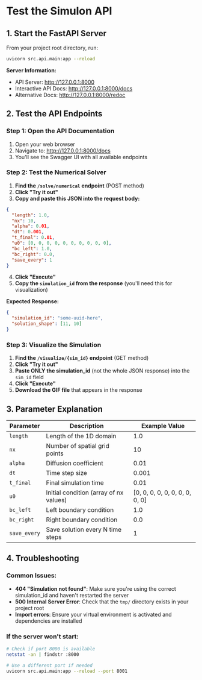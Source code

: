 # Test the Simulon API

## 1. Start the FastAPI Server

From your project root directory, run:
```bash
uvicorn src.api.main:app --reload
```

**Server Information:**
- API Server: http://127.0.0.1:8000
- Interactive API Docs: http://127.0.0.1:8000/docs
- Alternative Docs: http://127.0.0.1:8000/redoc

## 2. Test the API Endpoints

### Step 1: Open the API Documentation
1. Open your web browser
2. Navigate to: http://127.0.0.1:8000/docs
3. You'll see the Swagger UI with all available endpoints

### Step 2: Test the Numerical Solver
1. **Find the `/solve/numerical` endpoint** (POST method)
2. **Click "Try it out"**
3. **Copy and paste this JSON into the request body:**
```json
{
  "length": 1.0,
  "nx": 10,
  "alpha": 0.01,
  "dt": 0.001,
  "t_final": 0.01,
  "u0": [0, 0, 0, 0, 0, 0, 0, 0, 0, 0],
  "bc_left": 1.0,
  "bc_right": 0.0,
  "save_every": 1
}
```

4. **Click "Execute"**
5. **Copy the `simulation_id` from the response** (you'll need this for visualization)

**Expected Response:**
```json
{
  "simulation_id": "some-uuid-here",
  "solution_shape": [11, 10]
}
```

### Step 3: Visualize the Simulation
1. **Find the `/visualize/{sim_id}` endpoint** (GET method)
2. **Click "Try it out"**
3. **Paste ONLY the simulation_id** (not the whole JSON response) into the `sim_id` field
4. **Click "Execute"**
5. **Download the GIF file** that appears in the response

## 3. Parameter Explanation

| Parameter | Description | Example Value |
|-----------|-------------|---------------|
| `length` | Length of the 1D domain | 1.0 |
| `nx` | Number of spatial grid points | 10 |
| `alpha` | Diffusion coefficient | 0.01 |
| `dt` | Time step size | 0.001 |
| `t_final` | Final simulation time | 0.01 |
| `u0` | Initial condition (array of nx values) | [0, 0, 0, 0, 0, 0, 0, 0, 0, 0] |
| `bc_left` | Left boundary condition | 1.0 |
| `bc_right` | Right boundary condition | 0.0 |
| `save_every` | Save solution every N time steps | 1 |

## 4. Troubleshooting

### Common Issues:
- **404 "Simulation not found"**: Make sure you're using the correct simulation_id and haven't restarted the server
- **500 Internal Server Error**: Check that the `tmp/` directory exists in your project root
- **Import errors**: Ensure your virtual environment is activated and dependencies are installed

### If the server won't start:
```bash
# Check if port 8000 is available
netstat -an | findstr :8000

# Use a different port if needed
uvicorn src.api.main:app --reload --port 8001
```